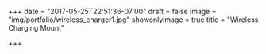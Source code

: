 +++
date = "2017-05-25T22:51:36-07:00"
draft = false
image = "img/portfolio/wireless_charger1.jpg"
showonlyimage = true
title = "Wireless Charging Mount"

+++

